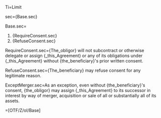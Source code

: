 Ti=Limit

sec={Base.sec}

Base.sec=<ol><li>{RequireConsent.sec}<li>{RefuseConsent.sec}</ol>

RequireConsent.sec={The_obligor} will not subcontract or otherwise delegate or assign {_this_Agreement} or any of its obligations under {_this_Agreement} without {the_beneficiary}'s prior written consent.

RefuseConsent.sec={The_beneficiary} may refuse consent for any legitimate reason.

ExceptMerger.sec=As an exception, even without {the_beneficiary}'s consent, {the_obligor} may assign {_this_Agreement} to its successor in interest by way of merger, acquisition or sale of all or substantially all of its assets.

=[OTF/Z/ol/Base]
